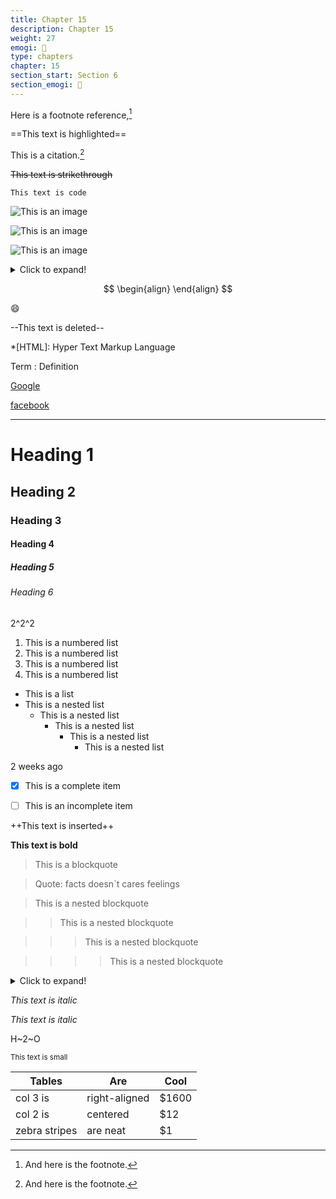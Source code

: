 ```yaml
---
title: Chapter 15
description: Chapter 15
weight: 27
emogi: 🤕
type: chapters
chapter: 15
section_start: Section 6
section_emogi: 🤡
---
```



Here is a footnote reference,[^1]
[^1]: And here is the footnote.


==This text is highlighted==


This is a citation.[^1]
[^1]: This is a citation.


~~This text is strikethrough~~


`This text is code`


![This is an image](https://www.google.com/images/branding/googlelogo/1x/googlelogo_color_272x92dp.png)

![This is an image](https://images.pexels.com/photos/14980905/pexels-photo-14980905.jpeg "This is a title")

![This is an image](https://images.pexels.com/photos/1612351/pexels-photo-1612351.jpeg)


<details>
<summary>Click to expand!</summary>
</details>


$$
\begin{align}
\end{align}
$$


:smile:


--This text is deleted--


*[HTML]: Hyper Text Markup Language


Term
: Definition


[Google](https://www.google.com)

[facebook](https://www.facebook.com "This is a title")


---


# Heading 1 
## Heading 2 
### Heading 3 
#### Heading 4 
##### Heading 5 
###### Heading 6 


2^2^2


1. This is a numbered list
2. This is a numbered list
3. This is a numbered list
4. This is a numbered list
- This is a list
- This is a nested list
	- This is a nested list
		- This is a nested list
			- This is a nested list
				- This is a nested list


<time datetime="2013-04-06T12:32+00:00">2 weeks ago</time>


- [x] This is a complete item
- [ ] This is an incomplete item


++This text is inserted++


**This text is bold**


> This is a blockquote

> Quote: facts doesn`t cares feelings 

> This is a nested blockquote

>> This is a nested blockquote

>>> This is a nested blockquote

>>>> This is a nested blockquote


<details>
<summary>Click to expand!</summary>
</details>


*This text is italic*

_This text is italic_


H~2~O


<sub>This text is small</sub>


| Tables | Are | Cool |
| --- | --- | --- |
| col 3 is | right-aligned | $1600 |
| col 2 is | centered | $12 |
| zebra stripes | are neat | $1 |
